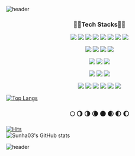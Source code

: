 ![header](https://capsule-render.vercel.app/api?type=waving&color=8DB4ED&height=250&section=header&text=Sunha's%20Github&animation=twinkling&fontColor=FFFFFF&fontSize=60)

<h3 align="center">🐻‍❄️Tech Stacks🐻‍❄️</h3>
<p align="center">
	<img src="https://img.shields.io/badge/Golang-00ADD8?style=flat&logo=Go&logoColor=white"/></a>
	<img src="https://img.shields.io/badge/Java-007396?style=flat&logo=Java&logoColor=white"/></a>
	<img src="https://img.shields.io/badge/Spring-6DB33F?style=flat&logo=Spring&logoColor=white"/></a>
	<img src="https://img.shields.io/badge/Android-3DDC84?style=flat&logo=Android&logoColor=white"/></a>
	<img src="https://img.shields.io/badge/Kotlin-7F52FF?style=flat&logo=Kotlin&logoColor=white"/></a>
	<img src="https://img.shields.io/badge/C++-00599C?style=flat&logo=C%2B%2B&logoColor=white"/></a>
	<img src="https://img.shields.io/badge/C Sharp-239120?style=flat&logo=CSharp&logoColor=white"/></a>
	<img src="https://img.shields.io/badge/C-A8B9CC?style=flat&logo=C&logoColor=white"/></a>
</p>
<p align="center">
	<img src="https://img.shields.io/badge/JavaScript-F7DF1E?style=flat&logo=JavaScript&logoColor=white"/></a>
	<img src="https://img.shields.io/badge/jQuery-0769AD?style=flat&logo=jQuery&logoColor=white"/></a>
	<img src="https://img.shields.io/badge/HTML-E34F26?style=flat&logo=HTML5&logoColor=white"/></a>
	<img src="https://img.shields.io/badge/CSS-1572B6?style=flat&logo=CSS3&logoColor=white"/></a>
</p>
<p align="center">
	<img src="https://img.shields.io/badge/MySQL-4479A1?style=flat&logo=MySQL&logoColor=white"/></a>
	<img src="https://img.shields.io/badge/MariaDB-003545?style=flat&logo=MariaDB&logoColor=white"/></a>
	<img src="https://img.shields.io/badge/Firebase-FFCA28?style=flat&logo=Firebase&logoColor=white"/></a>
</p>
<p align="center">
	<img src="https://img.shields.io/badge/Amazon AWS-232F3E?style=flat&logo=AmazonAWS&logoColor=white"/></a>
	<img src="https://img.shields.io/badge/Docker-2496ED?style=flat&logo=Docker&logoColor=white"/></a>
	<img src="https://img.shields.io/badge/Kubernetes-326CE5?style=flat&logo=Kubernetes&logoColor=white"/></a>
</p>
<p align="center">
	<img src="https://img.shields.io/badge/Github-181717?style=flat&logo=Github&logoColor=white"/></a>
	<img src="https://img.shields.io/badge/Gitlab-FCA121?style=flat&logo=Gitlab&logoColor=white"/></a>
	<img src="https://img.shields.io/badge/Confluence-172B4D?style=flat&logo=Confluence&logoColor=white"/></a>
	<img src="https://img.shields.io/badge/Jira-0052CC?style=flat&logo=Jira&logoColor=white"/></a>
	<img src="https://img.shields.io/badge/Jenkins-D24939?style=flat&logo=Jenkins&logoColor=white"/></a>
	<img src="https://img.shields.io/badge/SonarQube-4E9BCD?style=flat&logo=SonarQube&logoColor=white"/></a>
</p>
<div aline="center">

[![Top Langs](https://github-readme-stats.vercel.app/api/top-langs/?username=Sunha03&layout=compact&theme=dracula)](https://github.com/metleeha)

</div>

<h3 align="center">🌕 🌖 🌗 🌘 🌑 🌒 🌓 🌔</h3>



<div alien="center">

[![Hits](https://hits.seeyoufarm.com/api/count/incr/badge.svg?url=https%3A%2F%2Fgithub.com%2FSunha03%2Fhit-counter&count_bg=%2385B0DB&title_bg=%23555555&icon=github.svg&icon_color=%23FFFFFF&title=hits&edge_flat=false)](https://hits.seeyoufarm.com)<br/>
![Sunha03's GitHub stats](https://github-readme-stats.vercel.app/api?username=Sunha&show_icons=true&theme=discord_old_blurple)

</div>

![header](https://capsule-render.vercel.app/api?type=waving&color=8DB4ED&height=200&section=footer&animation=twinkling)
